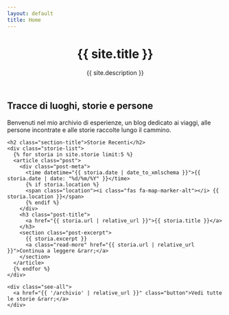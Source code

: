 ```yaml
---
layout: default
title: Home
---
```


<div class="home">
  <div class="site-header-container">
    <div class="scrim">
      <header class="site-header-content">
        <h1 class="title">{{ site.title }}</h1>
        <p class="subtitle">{{ site.description }}</p>
      </header>
    </div>
  </div>

  <div class="wrapper">
    <div class="home-intro">
      <h2>Tracce di luoghi, storie e persone</h2>
      <p>Benvenuti nel mio archivio di esperienze, un blog dedicato ai viaggi, alle persone incontrate e alle storie raccolte lungo il cammino.</p>
    </div>

    <h2 class="section-title">Storie Recenti</h2>
    <div class="storie-list">
      {% for storia in site.storie limit:5 %}
      <article class="post">
        <div class="post-meta">
          <time datetime="{{ storia.date | date_to_xmlschema }}">{{ storia.date | date: "%d/%m/%Y" }}</time>
          {% if storia.location %}
          <span class="location"><i class="fas fa-map-marker-alt"></i> {{ storia.location }}</span>
          {% endif %}
        </div>
        <h3 class="post-title">
          <a href="{{ storia.url | relative_url }}">{{ storia.title }}</a>
        </h3>
        <section class="post-excerpt">
          {{ storia.excerpt }}
          <a class="read-more" href="{{ storia.url | relative_url }}">Continua a leggere &rarr;</a>
        </section>
      </article>
      {% endfor %}
    </div>

    <div class="see-all">
      <a href="{{ '/archivio' | relative_url }}" class="button">Vedi tutte le storie &rarr;</a>
    </div>
  </div>
</div>
